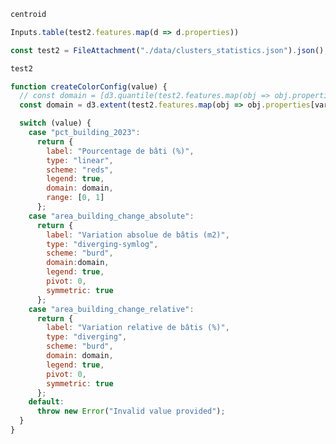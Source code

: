
<!-- QUERIES SQL -->

```js
centroid
```

```js
Inputs.table(test2.features.map(d => d.properties))
```


```js
const test2 = FileAttachment("./data/clusters_statistics.json").json();
```

```js
test2
```


```js
function createColorConfig(value) {
  // const domain = [d3.quantile(test2.features.map(obj => obj.properties[variable]), 0.1), d3.quantile(test2.features.map(obj => obj.properties[variable]), 0.9)]
  const domain = d3.extent(test2.features.map(obj => obj.properties[variable]))

  switch (value) {
    case "pct_building_2023":
      return {
        label: "Pourcentage de bâti (%)",
        type: "linear",
        scheme: "reds",
        legend: true,
        domain: domain,
        range: [0, 1]
      };
    case "area_building_change_absolute":
      return {
        label: "Variation absolue de bâtis (m2)",
        type: "diverging-symlog",
        scheme: "burd",
        domain:domain,
        legend: true,
        pivot: 0,
        symmetric: true
      };
    case "area_building_change_relative":
      return {
        label: "Variation relative de bâtis (%)",
        type: "diverging",
        scheme: "burd",
        domain: domain,
        legend: true,
        pivot: 0,
        symmetric: true
      };
    default:
      throw new Error("Invalid value provided");
  }
}
```


<style>

.hero {
  display: flex;
  flex-direction: column;
  align-items: center;
  font-family: var(--sans-serif);
  margin: 4rem 0 8rem;
  text-wrap: balance;
  text-align: center;
}

.hero h1 {
  margin: 1rem 0;
  padding: 1rem 0;
  max-width: none;
  font-size: 14vw;
  font-weight: 900;
  line-height: 1;
  background: linear-gradient(30deg, var(--theme-foreground-focus), currentColor);
  -webkit-background-clip: text;
  -webkit-text-fill-color: transparent;
  background-clip: text;
}

.hero h2 {
  margin: 0;
  max-width: 34em;
  font-size: 20px;
  font-style: initial;
  font-weight: 500;
  line-height: 1.5;
  color: var(--theme-foreground-muted);
}

@media (min-width: 640px) {
  .hero h1 {
    font-size: 90px;
  }
}

</style>
